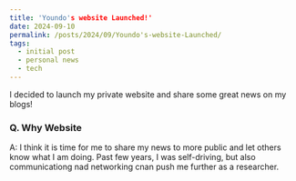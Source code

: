 ```yaml
---
title: 'Youndo's website Launched!'
date: 2024-09-10
permalink: /posts/2024/09/Youndo's-website-Launched/
tags:
  - initial post
  - personal news
  - tech
---
```


I decided to launch my private website and share some great news on my blogs!

### Q. Why Website
A: I think it is time for me to share my news to more public and let others know what I am doing. Past few years, I was self-driving, but also communicationg nad networking cnan push me further as a researcher.
